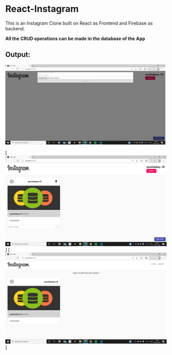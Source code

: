 # React-Instagram
This is an Instagram Clone built on React as Frontend and Firebase as backend.

**All the CRUD operations can be made in the database of the App**

## Output:
<img src="/insta-clone-1.png" height="250" width="500">

[![React-Instagram](/insta-clone-2.png)]
[![React-Instagram](/insta-clone-3.png)]



